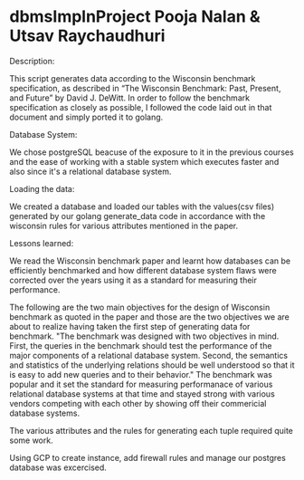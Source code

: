 # dbmsImplnProject Pooja Nalan & Utsav Raychaudhuri

Description:

  This script generates data according to the Wisconsin benchmark specification, as described in “The Wisconsin Benchmark: Past, Present, and Future” by David J. DeWitt. In order to follow the benchmark specification as closely as possible, I followed the code laid out in that document and simply ported it to golang.
  
Database System:

We chose postgreSQL beacuse of the exposure to it in the previous courses and the ease of working with a stable system which executes faster and also since it's a relational database system. 

Loading the data:

We created a database and loaded our tables with the values(csv files) generated by our golang generate_data code in accordance with the wisconsin rules for various attributes mentioned in the paper.

Lessons learned:

We read the Wisconsin benchmark paper and learnt how databases can be efficiently benchmarked and how different database system flaws were corrected over the years using it as a standard for measuring their performance. 

The following are the two main objectives for the design of Wisconsin benchmark as quoted in the paper and those are the two objectives we are about to realize having taken the first step of generating data for benchmark.
"The benchmark was designed with two objectives in mind. First, the queries in the benchmark should test the performance of the major components of a relational database system. Second, the semantics and statistics of the underlying relations should be well understood so that it is easy to add new queries and to their behavior."
The benchmark was popular and it set the standard for measuring performanace of various relational database systems at that time and stayed strong with various vendors competing with each other by showing off their commericial database systems.

The various attributes and the rules for generating each tuple required quite some work.

Using GCP to create instance, add firewall rules and manage our postgres database was excercised.






 

